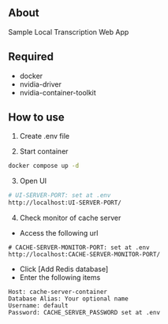 ## About

Sample Local Transcription Web App

## Required

- docker
- nvidia-driver
- nvidia-container-toolkit

## How to use

1. Create .env file

2. Start container

```bash
docker compose up -d
```

3. Open UI

```bash
# UI-SERVER-PORT: set at .env
http://localhost:UI-SERVER-PORT/
```

4. Check monitor of cache server

- Access the following url

```url
# CACHE-SERVER-MONITOR-PORT: set at .env
http://localhost:CACHE-SERVER-MONITOR-PORT/
```

- Click [Add Redis database]
- Enter the following items

```
Host: cache-server-container
Database Alias: Your optional name
Username: default
Password: CACHE_SERVER_PASSWORD set at .env
```
